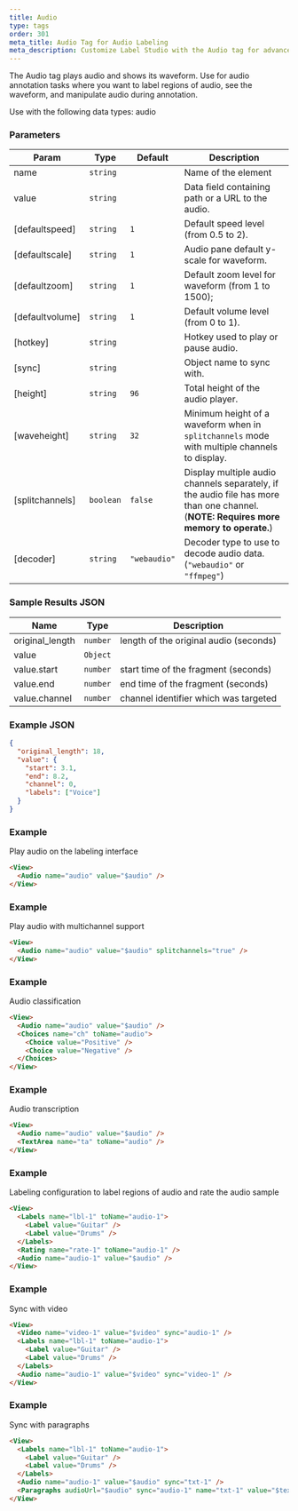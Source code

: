 ```yaml
---
title: Audio
type: tags
order: 301
meta_title: Audio Tag for Audio Labeling
meta_description: Customize Label Studio with the Audio tag for advanced audio annotation tasks for machine learning and data science projects.
---
```


The Audio tag plays audio and shows its waveform. Use for audio annotation tasks where you want to label regions of audio, see the waveform, and manipulate audio during annotation.

Use with the following data types: audio

### Parameters

| Param | Type | Default | Description |
| --- | --- | --- | --- |
| name | <code>string</code> |  | Name of the element |
| value | <code>string</code> |  | Data field containing path or a URL to the audio. |
| [defaultspeed] | <code>string</code> | <code>1</code> | Default speed level (from 0.5 to 2). |
| [defaultscale] | <code>string</code> | <code>1</code> | Audio pane default y-scale for waveform. |
| [defaultzoom] | <code>string</code> | <code>1</code> | Default zoom level for waveform (from 1 to 1500); |
| [defaultvolume] | <code>string</code> | <code>1</code> | Default volume level (from 0 to 1). |
| [hotkey] | <code>string</code> |  | Hotkey used to play or pause audio. |
| [sync] | <code>string</code> |  | Object name to sync with. |
| [height] | <code>string</code> | <code>96</code> | Total height of the audio player. |
| [waveheight] | <code>string</code> | <code>32</code> | Minimum height of a waveform when in `splitchannels` mode with multiple channels to display. |
| [splitchannels] | <code>boolean</code> | <code>false</code> | Display multiple audio channels separately, if the audio file has more than one channel. (**NOTE: Requires more memory to operate.**) |
| [decoder] | <code>string</code> | <code>&quot;webaudio&quot;</code> | Decoder type to use to decode audio data. (`"webaudio"` or `"ffmpeg"`) |

### Sample Results JSON

| Name | Type | Description |
| --- | --- | --- |
| original_length | <code>number</code> | length of the original audio (seconds) |
| value | <code>Object</code> |  |
| value.start | <code>number</code> | start time of the fragment (seconds) |
| value.end | <code>number</code> | end time of the fragment (seconds) |
| value.channel | <code>number</code> | channel identifier which was targeted |

### Example JSON
```json
{
  "original_length": 18,
  "value": {
    "start": 3.1,
    "end": 8.2,
    "channel": 0,
    "labels": ["Voice"]
  }
}
```

### Example

Play audio on the labeling interface

```html
<View>
  <Audio name="audio" value="$audio" />
</View>
```
### Example

Play audio with multichannel support

```html
<View>
  <Audio name="audio" value="$audio" splitchannels="true" />
</View>
```
### Example

Audio classification

```html
<View>
  <Audio name="audio" value="$audio" />
  <Choices name="ch" toName="audio">
    <Choice value="Positive" />
    <Choice value="Negative" />
  </Choices>
</View>
```
### Example

Audio transcription

```html
<View>
  <Audio name="audio" value="$audio" />
  <TextArea name="ta" toName="audio" />
</View>
```
### Example

Labeling configuration to label regions of audio and rate the audio sample

```html
<View>
  <Labels name="lbl-1" toName="audio-1">
    <Label value="Guitar" />
    <Label value="Drums" />
  </Labels>
  <Rating name="rate-1" toName="audio-1" />
  <Audio name="audio-1" value="$audio" />
</View>
```
### Example

Sync with video

```html
<View>
  <Video name="video-1" value="$video" sync="audio-1" />
  <Labels name="lbl-1" toName="audio-1">
    <Label value="Guitar" />
    <Label value="Drums" />
  </Labels>
  <Audio name="audio-1" value="$video" sync="video-1" />
</View>
```
### Example

Sync with paragraphs

```html
<View>
  <Labels name="lbl-1" toName="audio-1">
    <Label value="Guitar" />
    <Label value="Drums" />
  </Labels>
  <Audio name="audio-1" value="$audio" sync="txt-1" />
  <Paragraphs audioUrl="$audio" sync="audio-1" name="txt-1" value="$text" layout="dialogue" showplayer="true" />
</View>
```
